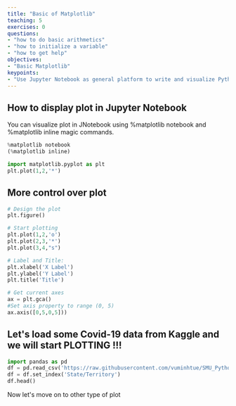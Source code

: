 ```yaml
---
title: "Basic of Matplotlib"
teaching: 5
exercises: 0
questions:
- "how to do basic arithmetics"
- "how to initialize a variable"
- "how to get help"
objectives:
- "Basic Matplotlib"
keypoints:
- "Use Jupyter Notebook as general platform to write and visualize Python code using Matplotlib."
---
```


## How to display plot in Jupyter Notebook
You can visualize plot in JNotebook using %matplotlib notebook and %matplotlib inline magic commands.

```python
%matplotlib notebook
(%matplotlib inline)

import matplotlib.pyplot as plt
plt.plot(1,2,'*')
```

## More control over plot

```python
# Design the plot
plt.figure()

# Start plotting
plt.plot(1,2,'o')
plt.plot(2,3,'*')
plt.plot(3,4,"s")

# Label and Title:
plt.xlabel('X Label')
plt.ylabel('Y Label')
plt.title('Title')

# Get current axes
ax = plt.gca()
#Set axis property to range (0, 5)
ax.axis([0,5,0,5]))
```

## Let's load some Covid-19 data from Kaggle and we will start PLOTTING !!!

```python
import pandas as pd
df = pd.read_csv('https://raw.githubusercontent.com/vuminhtue/SMU_Python_Basic/master/data/1-1-21%20US%20covid19.csv')
df = df.set_index('State/Territory')
df.head()
```

Now let's move on to other type of plot
